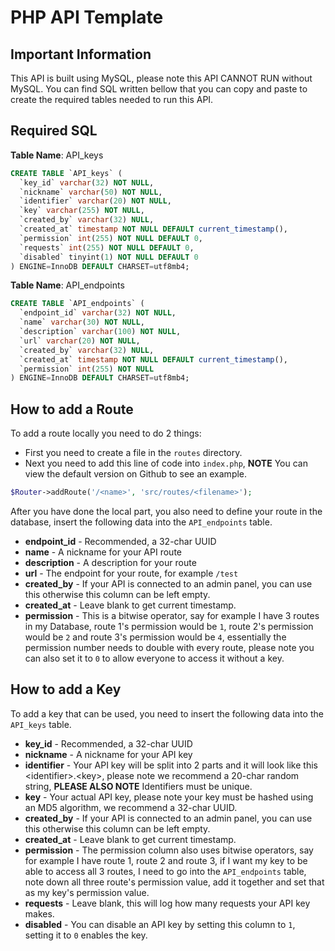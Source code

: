 # PHP API Template

## Important Information
This API is built using MySQL, please note this API CANNOT RUN without MySQL. You can find SQL written bellow that you can
copy and paste to create the required tables needed to run this API.

## Required SQL
**Table Name**: API_keys
```sql
CREATE TABLE `API_keys` (
  `key_id` varchar(32) NOT NULL,
  `nickname` varchar(50) NOT NULL,
  `identifier` varchar(20) NOT NULL,
  `key` varchar(255) NOT NULL,
  `created_by` varchar(32) NULL,
  `created_at` timestamp NOT NULL DEFAULT current_timestamp(),
  `permission` int(255) NOT NULL DEFAULT 0,
  `requests` int(255) NOT NULL DEFAULT 0,
  `disabled` tinyint(1) NOT NULL DEFAULT 0
) ENGINE=InnoDB DEFAULT CHARSET=utf8mb4;
```

**Table Name**: API_endpoints
```sql
CREATE TABLE `API_endpoints` (
  `endpoint_id` varchar(32) NOT NULL,
  `name` varchar(30) NOT NULL,
  `description` varchar(100) NOT NULL,
  `url` varchar(20) NOT NULL,
  `created_by` varchar(32) NULL,
  `created_at` timestamp NOT NULL DEFAULT current_timestamp(),
  `permission` int(255) NOT NULL
) ENGINE=InnoDB DEFAULT CHARSET=utf8mb4;
```

## How to add a Route
To add a route locally you need to do 2 things:
- First you need to create a file in the `routes` directory.
- Next you need to add this line of code into `index.php`, **NOTE** You can view the default version on Github to see an example.
```php
$Router->addRoute('/<name>', 'src/routes/<filename>');
```

After you have done the local part, you also need to define your route 
in the database, insert the following data into the `API_endpoints` table.
- **endpoint_id** - Recommended, a 32-char UUID
- **name** - A nickname for your API route
- **description** - A description for your route
- **url** - The endpoint for your route, for example `/test`
- **created_by** - If your API is connected to an admin panel, you can use this otherwise this column can be left empty.
- **created_at** - Leave blank to get current timestamp.
- **permission** - This is a bitwise operator, say for example I have 3 routes in my Database, route 1's permission would be `1`, route 2's permission would be `2` and route 3's permission would be `4`, essentially the permission number needs to double with every route, please note you can also set it to `0` to allow everyone to access it without a key.

## How to add a Key
To add a key that can be used, you need to insert the following data into the `API_keys` table.
- **key_id** - Recommended, a 32-char UUID
- **nickname** - A nickname for your API key
- **identifier** - Your API key will be split into 2 parts and it will look like this \<identifier>.\<key>, please note we recommend a 20-char random string, **PLEASE ALSO NOTE** Identifiers must be unique.
- **key** - Your actual API key, please note your key must be hashed using an MD5 algorithm, we recommend a 32-char UUID.
- **created_by** - If your API is connected to an admin panel, you can use this otherwise this column can be left empty.
- **created_at** - Leave blank to get current timestamp.
- **permission** - The permission column also uses bitwise operators, say for example I have route 1, route 2 and route 3, if I want my key to be able to access all 3 routes, I need to go into the `API_endpoints` table, note down all three route's permission value, add it together and set that as my key's permission value.
- **requests** - Leave blank, this will log how many requests your API key makes.
- **disabled** - You can disable an API key by setting this column to `1`, setting it to `0` enables the key.